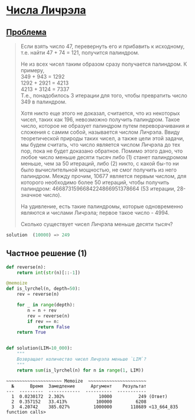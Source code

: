 # [Числа Личрэла](TODO)
## [Проблема](https://euler.jakumo.org/problems/view/55.html)


>Если взять число 47, перевернуть его и прибавить к исходному, т.е. найти 47 + 74 = 121, получится палиндром.
>
>Не из всех чисел таким образом сразу получается палиндром. К примеру,
><br>349 + 943 = 1292
><br>1292 + 2921 = 4213
><br>4213 + 3124 = 7337
><br>Т.е., понадобилось 3 итерации для того, чтобы превратить число 349 в палиндром.
>
>Хотя никто еще этого не доказал, считается, что из некоторых чисел, таких как 196, невозможно получить палиндром. Такое число, которое не образует палиндром путем переворачивания и сложения с самим собой, называется числом Личрэла. Ввиду теоретической природы таких чисел, а также цели этой задачи, мы будем считать, что число является числом Личрэла до тех пор, пока не будет доказано обратное. Помимо этого дано, что любое число меньше десяти тысяч либо (1) станет палиндромом меньше, чем за 50 итераций, либо (2) никто, с какой бы-то ни было вычислительной мощностью, не смог получить из него палиндром. Между прочим, 10677 является первым числом, для которого необходимо более 50 итераций, чтобы получить палиндром: 4668731596684224866951378664 (53 итерации, 28-значное число).
>
>На удивление, есть такие палиндромы, которые одновременно являются и числами Личрэла; первое такое число - 4994.
>
>Сколько существует чисел Личрэла меньше десяти тысяч?

``` python
solution  (10000) => 249
```

## Частное решение (1)

```python
def reverse(n):
    return int(str(n)[::-1])

@memoize
def is_lyrchel(n, depth=50):
    rev = reverse(n)

    for _ in range(depth):
        n = n + rev
        rev = reverse(n)
        if rev == n:
            return False
    return True


def solution(LIM=10_000):
    """
    Возвращает количество чисел Личрэла меньше `LIM`?
    """
    return sum(is_lyrchel(n) for n in range(1, LIM))

```
```text
~~~~~~~~~~~~~~~~~~~~~ Memoize  ~~~~~~~~~~~~~~~~~~~~~~
  №      Время  Замедление      Аргумент    Результат
---  ---------  ------------  ----------  -----------
  1  0.0230172  2.302%             10000          249 (Ответ)
  2  0.357152   33.413%           100000         6208
  3  4.20742    385.027%         1000000       118689 <13_664_835 function calls>
```

